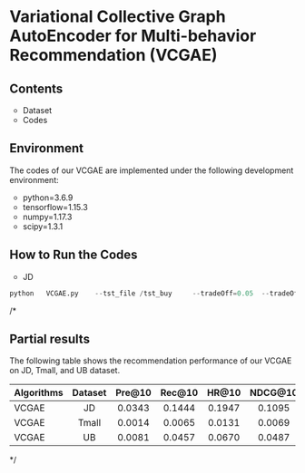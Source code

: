 # Variational Collective Graph AutoEncoder for Multi-behavior Recommendation (VCGAE)
## Contents
<ul>
  <li style="list-style-type:circle;"> Dataset
  <li style="list-style-type:circle;"> Codes
</ul>

## Environment
The codes of our VCGAE are implemented under the following development environment:
<ul>
  <li style="list-style-type:circle;">python=3.6.9</li>
  <li style="list-style-type:circle;">tensorflow=1.15.3</li>
  <li style="list-style-type:circle;">numpy=1.17.3</li>
  <li style="list-style-type:circle;">scipy=1.3.1</li>
</ul>


## How to Run the Codes
<ul>
  <li style="list-style-type:circle;">JD</li>
</ul>



```python
python   VCGAE.py    --tst_file /tst_buy     --tradeOff=0.05  --tradeOff_cr=0.1 
```

/*
## Partial results
The following table shows the recommendation performance of our VCGAE on JD, Tmall, and UB dataset.

|Algorithms|Dataset|Pre@10|Rec@10|HR@10|NDCG@10|
|:-|:-:|:-:|:-:|:-:|:-:|
|VCGAE|JD|0.0343|0.1444|0.1947|0.1095|
|VCGAE|Tmall|0.0014|0.0065| 0.0131| 0.0069|
|VCGAE|UB|0.0081 | 0.0457 | 0.0670| 0.0487 |
*/

